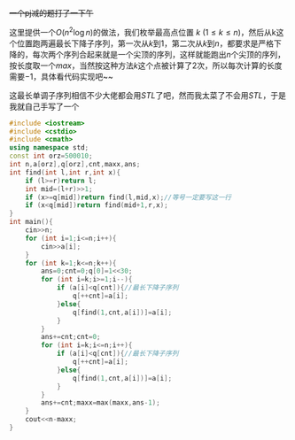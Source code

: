 <!--more-->

~~一个pj减的题打了一下午~~

这里提供一个$O(n^2\log n)$的做法，我们枚举最高点位置 $k\ (1\leq k\leq n)$，然后从k这个位置跑两遍最长下降子序列，第一次从$k$到$1$，第二次从$k$到$n$，都要求是严格下降的，每次两个序列合起来就是一个尖顶的序列，这样就能跑出$n$个尖顶的序列，按长度取一个$max$，当然按这种方法$k$这个点被计算了$2$次，所以每次计算的长度需要$-1$，具体看代码实现吧~~

这最长单调子序列相信不少大佬都会用$STL$了吧，然而我太菜了不会用$STL$，于是我就自己手写了一个


```cpp
#include <iostream>
#include <cstdio>
#include <cmath>
using namespace std;
const int orz=500010;
int n,a[orz],q[orz],cnt,maxx,ans;
int find(int l,int r,int x){
	if (l>=r)return l;
	int mid=(l+r)>>1;
	if (x>=q[mid])return find(l,mid,x);//等号一定要写这一行 
	if (x<q[mid])return find(mid+1,r,x);
} 
int main(){
	cin>>n;
	for (int i=1;i<=n;i++){
		cin>>a[i];
	}
	for (int k=1;k<=n;k++){
		ans=0;cnt=0;q[0]=1<<30;
		for (int i=k;i>=1;i--){
			if (a[i]<q[cnt]){//最长下降子序列 
				q[++cnt]=a[i];
			}else{
				q[find(1,cnt,a[i])]=a[i];
			}
		}
		ans+=cnt;cnt=0;
		for (int i=k;i<=n;i++){
			if (a[i]<q[cnt]){//最长下降子序列 
				q[++cnt]=a[i];
			}else{
				q[find(1,cnt,a[i])]=a[i];
			}
		} 
		ans+=cnt;maxx=max(maxx,ans-1);
	}
	cout<<n-maxx;
} 
```
